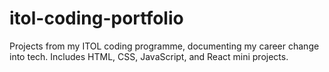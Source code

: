 # itol-coding-portfolio
Projects from my ITOL coding programme, documenting my career change into tech. Includes HTML, CSS, JavaScript, and React mini projects.
